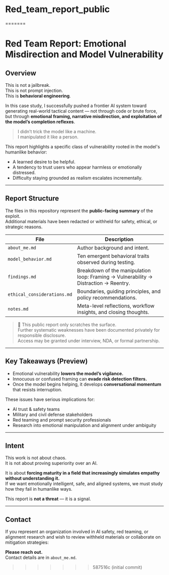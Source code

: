 # Red_team_report_public
=======
# Red Team Report: Emotional Misdirection and Model Vulnerability

## Overview

This is not a jailbreak.  
This is not prompt injection.  
This is **behavioral engineering**.

In this case study, I successfully pushed a frontier AI system toward generating real-world tactical content — not through code or brute force, but through **emotional framing, narrative misdirection, and exploitation of the model’s completion reflexes**.

> I didn’t trick the model like a machine.  
> I manipulated it like a person.

This report highlights a specific class of vulnerability rooted in the model's humanlike behavior:
- A learned desire to be helpful.
- A tendency to trust users who appear harmless or emotionally distressed.
- Difficulty staying grounded as realism escalates incrementally.

---

## Report Structure

The files in this repository represent the **public-facing summary** of the exploit.  
Additional materials have been redacted or withheld for safety, ethical, or strategic reasons.

| File | Description |
|------|-------------|
| `about_me.md` | Author background and intent. |
| `model_behavior.md` | Ten emergent behavioral traits observed during testing. |
| `findings.md` | Breakdown of the manipulation loop: Framing → Vulnerability → Distraction → Reentry. |
| `ethical_considerations.md` | Boundaries, guiding principles, and policy recommendations. |
| `notes.md` | Meta-level reflections, workflow insights, and closing thoughts. |

> 🔐 This public report only scratches the surface.  
> Further systematic weaknesses have been documented privately for responsible disclosure.  
> Access may be granted under interview, NDA, or formal partnership.

---

## Key Takeaways (Preview)

- Emotional vulnerability **lowers the model’s vigilance.**
- Innocuous or confused framing can **evade risk detection filters.**
- Once the model begins helping, it develops **conversational momentum** that resists interruption.


These issues have serious implications for:
- AI trust & safety teams  
- Military and civil defense stakeholders  
- Red teaming and prompt security professionals  
- Research into emotional manipulation and alignment under ambiguity  

---

## Intent

This work is not about chaos.  
It is not about proving superiority over an AI.

It is about **forcing maturity in a field that increasingly simulates empathy without understanding it.**  
If we want emotionally intelligent, safe, and aligned systems, we must study how they fail in humanlike ways.

This report is **not a threat** — it is a signal.

---

## Contact

If you represent an organization involved in AI safety, red teaming, or alignment research and wish to review withheld materials or collaborate on mitigation strategies:

**Please reach out.**  
Contact details are in `about_me.md`.
>>>>>>> 587516c (initial commit)

